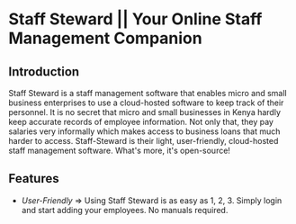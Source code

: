 # Staff Steward || Your Online Staff Management Companion

## Introduction
Staff Steward is a staff management software that enables micro and small business enterprises to use a cloud-hosted software to keep track of their personnel. It is no secret that micro and small businesses in Kenya hardly keep accurate records of employee information. Not only that, they pay salaries very informally which makes access to business loans that much harder to access. Staff-Steward is their light, user-friendly, cloud-hosted staff management software. What's more, it's open-source!
## Features
* *User-Friendly*
   => Using Staff Steward is as easy as 1, 2, 3. Simply login and start adding your employees. No manuals required.

